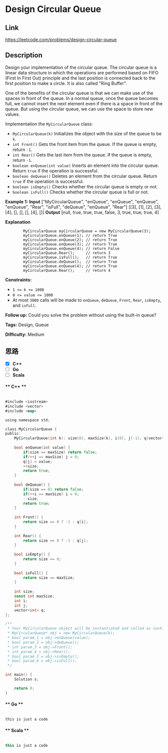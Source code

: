


# Design Circular Queue

## Link

https://leetcode.com/problems/design-circular-queue


## Description

Design your implementation of the circular queue. The circular queue is a
linear data structure in which the operations are performed based on FIFO
(First In First Out) principle and the last position is connected back to the
first position to make a circle. It is also called "Ring Buffer".

One of the benefits of the circular queue is that we can make use of the
spaces in front of the queue. In a normal queue, once the queue becomes full,
we cannot insert the next element even if there is a space in front of the
queue. But using the circular queue, we can use the space to store new values.

Implementation the `MyCircularQueue` class:

  * `MyCircularQueue(k)` Initializes the object with the size of the queue to be `k`.
  * `int Front()` Gets the front item from the queue. If the queue is empty, return `-1`.
  * `int Rear()` Gets the last item from the queue. If the queue is empty, return `-1`.
  * `boolean enQueue(int value)` Inserts an element into the circular queue. Return `true` if the operation is successful.
  * `boolean deQueue()` Deletes an element from the circular queue. Return `true` if the operation is successful.
  * `boolean isEmpty()` Checks whether the circular queue is empty or not.
  * `boolean isFull()` Checks whether the circular queue is full or not.



**Example 1:**
            **Input**    ["MyCircularQueue", "enQueue", "enQueue", "enQueue", "enQueue", "Rear", "isFull", "deQueue", "enQueue", "Rear"]    [[3], [1], [2], [3], [4], [], [], [], [4], []]    **Output**    [null, true, true, true, false, 3, true, true, true, 4]        
            
**Explanation**    

            MyCircularQueue myCircularQueue = new MyCircularQueue(3);    
            myCircularQueue.enQueue(1); // return True    
            myCircularQueue.enQueue(2); // return True    
            myCircularQueue.enQueue(3); // return True    
            myCircularQueue.enQueue(4); // return False    
            myCircularQueue.Rear();     // return 3    
            myCircularQueue.isFull();   // return True    
            myCircularQueue.deQueue();  // return True    
            myCircularQueue.enQueue(4); // return True    
            myCircularQueue.Rear();     // return 4    



**Constraints:**

  * `1 <= k <= 1000`
  * `0 <= value <= 1000`
  * At most `3000` calls will be made to `enQueue`, `deQueue`, `Front`, `Rear`, `isEmpty`, and `isFull`.



**Follow up:**  Could you solve the problem without using the built-in queue?


**Tags:** Design, Queue

**Difficulty:** Medium

## 思路

[title]: https://leetcode.com/problems/design-circular-queue


- [X] **C++**
- [ ] **Go**
- [ ] **Scala**

<!-- tabs:start -->

#### ** C++ **

``` go

#include <iostream>
#include <vector>
#include <map>

using namespace std;

class MyCircularQueue {
public:
    MyCircularQueue(int k): size(0), maxSize(k), i(0), j(-1), q(vector<int>(k, 0)) {}
    
    bool enQueue(int value) {
        if(size == maxSize) return false;
        if(++j == maxSize) j = 0;
        q[j] = value;
        ++size;
        return true;
    }
    
    bool deQueue() {
        if(size == 0) return false;
        if(++i == maxSize) i = 0;
        --size;
        return true;
    }
    
    int Front() {
        return size == 0 ? -1 : q[i];
    }
    
    int Rear() {
        return size == 0 ? -1 : q[j];
    }
    
    bool isEmpty() {
        return size == 0;
    }
    
    bool isFull() {
        return size == maxSize;
    }
    
    int size;
    const int maxSize;
    int i;
    int j;
    vector<int> q;
};

/**
 * Your MyCircularQueue object will be instantiated and called as such:
 * MyCircularQueue* obj = new MyCircularQueue(k);
 * bool param_1 = obj->enQueue(value);
 * bool param_2 = obj->deQueue();
 * int param_3 = obj->Front();
 * int param_4 = obj->Rear();
 * bool param_5 = obj->isEmpty();
 * bool param_6 = obj->isFull();
 */

int main() {
    Solution s;

    return 0;
}


```

#### ** Go **

``` go

this is just a code

```

#### ** Scala **

``` scala

this is just a code

```

<!-- tabs:end -->
